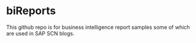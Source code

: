 # biReports
This github repo is for business intelligence report samples some of which are used in SAP SCN blogs.

